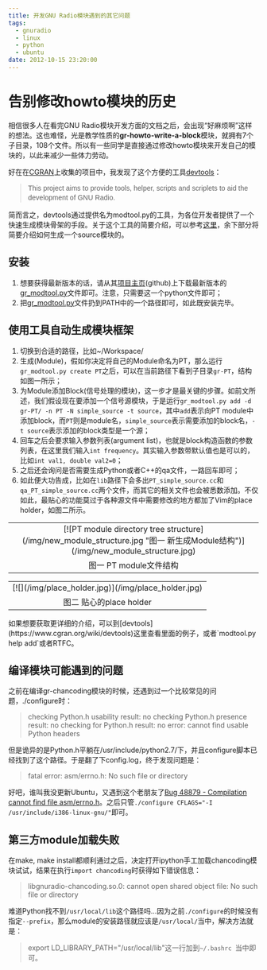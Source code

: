 ```yaml
---
title: 开发GNU Radio模块遇到的其它问题
tags:
  - gnuradio
  - linux
  - python
  - ubuntu
date: 2012-10-15 23:20:00
---
```


# 告别修改howto模块的历史
相信很多人在看完GNU Radio模块开发方面的文档之后，会出现“好麻烦啊”这样的想法。这也难怪，光是教学性质的**gr-howto-write-a-block**模块，就拥有7个子目录，108个文件。所以有一些同学是直接通过修改howto模块来开发自己的模块的，以此来减少一些体力劳动。

好在在[CGRAN](https://www.cgran.org/)上收集的项目中，我发现了这个方便的工具[devtools](https://www.cgran.org/wiki/devtools)：

> <span style="background-color: white; font-family: Arial, Verdana, Geneva, 'Bitstream Vera Sans', Helvetica, sans-serif; font-size: 14px; line-height: 19.03333282470703px; widows: 4;">This project aims to provide tools, helper, scripts and scriplets to aid the development of GNU Radio.</span>

简而言之，devtools通过提供名为modtool.py的工具，为各位开发者提供了一个快速生成模块骨架的手段。关于这个工具的简要介绍，可以参考[这里](https://www.cgran.org/wiki/devtools)，余下部分将简要介绍如何生成一个source模块的。

<!--more-->

## 安装

1.  想要获得最新版本的话，请从其[项目主页](https://github.com/mbant/gr-modtool)(github)上下载最新版本的[gr_modtool.py](https://github.com/mbant/gr-modtool/blob/master/gr_modtool.py "gr_modtool.py")文件即可。注意，只需要这一个python文件即可；
2.  把[gr_modtool.py](https://github.com/mbant/gr-modtool/blob/master/gr_modtool.py "gr_modtool.py")文件扔到PATH中的一个路径即可，如此既安装完毕。

## 使用工具自动生成模块框架

1.  切换到合适的路径，比如~/Workspace/
2.  生成(Module)，假如你决定将自己的Module命名为PT，那么运行`gr_modtool.py create PT`之后，可以在当前路径下看到子目录`gr-PT`，结构如图一所示；
3.  为Module添加Block(信号处理的模块)，这一步才是最关键的步骤。如前文所述，我们假设现在要添加一个信号源模块，于是运行`gr_modtool.py add -d gr-PT/ -n PT -N simple_source -t source`，其中`add`表示向PT module中添加block，而`PT`则是module名，`simple_source`表示需要添加的block名，`-t source`表示添加的block类型是一个源；
4.  回车之后会要求输入参数列表(argument list)，也就是block构造函数的参数列表，在这里我们输入`int frequency`。其实输入参数带默认值也是可以的，比如`int val1, double val2=0`；
5.  之后还会询问是否需要生成Python或者C++的qa文件，一路回车即可；
6.  如此便大功告成，比如在`lib`路径下会多出`PT_simple_source.cc`和`qa_PT_simple_source.cc`两个文件，而其它的相关文件也会被悉数添加。不仅如此，最贴心的功能莫过于各种源文件中需要修改的地方都加了Vim的place holder，如图二所示。

<table align="center" cellpadding="0" cellspacing="0" class="tr-caption-container" style="margin-left: auto; margin-right: auto; text-align: center;"><tbody><tr><td style="text-align: center;">[![PT module directory tree structure](/img/new_module_structure.jpg "图一 新生成Module结构")](/img/new_module_structure.jpg)</td></tr><tr><td class="tr-caption" style="text-align: center;">图一 PT module文件结构</td></tr></tbody></table><table align="center" cellpadding="0" cellspacing="0" class="tr-caption-container" style="margin-left: auto; margin-right: auto; text-align: center;"><tbody><tr><td style="text-align: center;">[![](/img/place_holder.jpg)](/img/place_holder.jpg)</td></tr><tr><td class="tr-caption" style="text-align: center;">图二 贴心的place holder</td></tr></tbody></table><div>如果想要获取更详细的介绍，可以到[devtools](https://www.cgran.org/wiki/devtools)这里查看里面的例子，或者`modtool.py help add`或者RTFC。

## 编译模块可能遇到的问题
之前在编译gr-chancoding模块的时候，还遇到过一个比较常见的问题，./configure时：

> checking Python.h usability
> result: no
> checking Python.h presence
> result: no
> checking for Python.h
> result: no
> error: cannot find usable Python headers

但是诡异的是Python.h平躺在/usr/include/python2.7/下，并且configure脚本已经找到了这个路径。于是翻了下config.log，终于发现问题是：

> fatal error: asm/errno.h: No such file or directory

好吧，谁叫我没更新Ubuntu，又遇到这个老朋友了[Bug 48879 - Compilation cannot find file asm/errno.h](http://gcc.gnu.org/bugzilla/show_bug.cgi?id=48879)。之后只管`./configure CFLAGS="-I /usr/include/i386-linux-gnu/"`即可。

## 第三方module加载失败
在make, make install都顺利通过之后，决定打开ipython手工加载chancoding模块试试，结果在执行`import chancoding`时获得如下错误信息：

> libgnuradio-chancoding.so.0: cannot open shared object file: No such file or directory

难道Python找不到`/usr/local/lib`这个路径吗...因为之前`./configure`的时候没有指定`--prefix`，那么module的安装路径就应该是`/usr/local/`当中，解决方法就是：

> export LD_LIBRARY_PATH="/usr/local/lib"这一行加到`~/.bashrc `当中即可。
